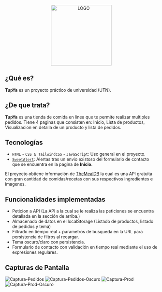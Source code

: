 <div style="text-align: center;">
  <img src="https://facyndev.github.io/tupya/assets/images/LogoTUP.webp" alt="LOGO" width="200" height="200">
</div>

## ¿Qué es?

**TupYa** es un proyecto práctico de universidad (UTN). 

## ¿De que trata?

**TupYa** es una tienda de comida en linea que te permite realizar multiples pedidos.
Tiene 4 paginas que consisten en: Inicio, Lista de productos, Visualizacion en detalla de un producto y lista de pedidos.

## Tecnologías

- `HTML` - `CSS & TailwindCSS` - `JavaScript`: Uso general en el proyecto.
- [`SweetAlert`](https://sweetalert2.github.io/): Alertas tras un envio existoso del formulario de contacto que se encuentra en la pagina de **Inicio**.

El proyecto obtiene información de [TheMealDB](https://www.themealdb.com) la cual es una API gratuita con gran cantidad de comidas/recetas con sus respectivos ingredientes e imagenes.

## Funcionalidades implementadas
- Peticion a API (La API a la cual se le realiza las peticiones se encuentra detallada en la sección de arriba.)
- Almacenado de datos en el localStorage (Listado de productos, listado de pedidos y tema)
- Filtrado en tiempo real + parametros de busqueda en la URL para persistencia de filtros al recargar.
- Tema oscuro/claro con persistencia.
- Formulario de contacto con validación en tiempo real mediante el uso de expresiones regulares.

## Capturas de Pantalla

<img src="https://i.ibb.co/N6jf2TWy/Captura-Pedidos.png" alt="Captura-Pedidos" border="0">
<img src="https://i.ibb.co/xqgP3mH6/Captura-Pedidos-Oscuro.png" alt="Captura-Pedidos-Oscuro" border="0">
<img src="https://i.ibb.co/qF4WY8Kg/Captura-Prod.png" alt="Captura-Prod" border="0">
<img src="https://i.ibb.co/svj5Ng4X/Captura-Prod-Oscuro.png" alt="Captura-Prod-Oscuro" border="0">




